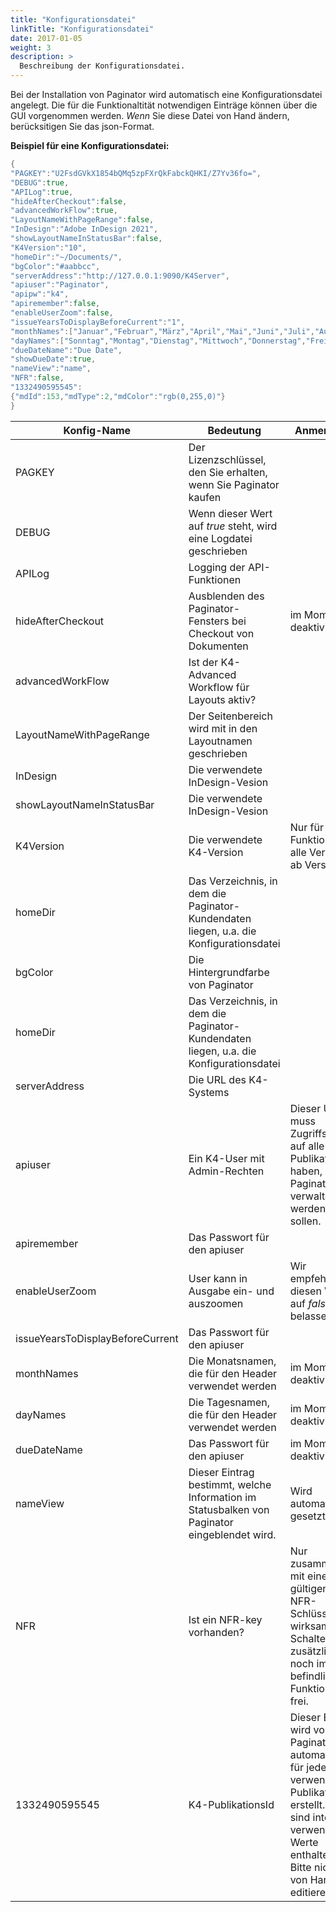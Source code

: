 ```yaml
---
title: "Konfigurationsdatei"
linkTitle: "Konfigurationsdatei"
date: 2017-01-05
weight: 3
description: >
  Beschreibung der Konfigurationsdatei.
---
```


 Bei der Installation von Paginator wird automatisch eine Konfigurationsdatei angelegt. Die für die Funktionaltität notwendigen Einträge können über die GUI vorgenommen werden. *Wenn* Sie diese Datei von Hand ändern, berücksitigen Sie das json-Format.





**Beispiel für eine Konfigurationsdatei:**

```go
{
"PAGKEY":"U2FsdGVkX1854bQMq5zpFXrQkFabckQHKI/Z7Yv36fo=",
"DEBUG":true,
"APILog":true,
"hideAfterCheckout":false,
"advancedWorkFlow":true,
"LayoutNameWithPageRange":false,
"InDesign":"Adobe InDesign 2021",
"showLayoutNameInStatusBar":false,
"K4Version":"10",
"homeDir":"~/Documents/",
"bgColor":"#aabbcc",
"serverAddress":"http://127.0.0.1:9090/K4Server",
"apiuser":"Paginator",
"apipw":"k4",
"apiremember":false,
"enableUserZoom":false,
"issueYearsToDisplayBeforeCurrent":"1",
"monthNames":["Januar","Februar","März","April","Mai","Juni","Juli","August","September","Oktober","November","Dezember"],
"dayNames":["Sonntag","Montag","Dienstag","Mittwoch","Donnerstag","Freitag","Sonnabend"],
"dueDateName":"Due Date",
"showDueDate":true,
"nameView":"name",
"NFR":false,
"1332490595545":
{"mdId":153,"mdType":2,"mdColor":"rgb(0,255,0)"}
}
```

| Konfig-Name            | Bedeutung           | Anmerkung
|-------------------|-----------------|------|
| PAGKEY   | Der Lizenzschlüssel, den Sie erhalten, wenn Sie Paginator kaufen       |  |
| DEBUG            | Wenn dieser Wert auf *true* steht, wird eine Logdatei geschrieben    |
| APILog     | Logging der API-Funktionen  | 
| hideAfterCheckout     | Ausblenden des Paginator-Fensters bei Checkout von Dokumenten  | im Moment deaktiviert
| advancedWorkFlow     | Ist der K4-Advanced Workflow für Layouts aktiv?  | 
| LayoutNameWithPageRange     | Der Seitenbereich wird mit in den Layoutnamen geschrieben | 
| InDesign     | Die verwendete InDesign-Vesion | 
| showLayoutNameInStatusBar     | Die verwendete InDesign-Vesion | 
| K4Version     | Die verwendete K4-Version | Nur für API-Funktionalität, alle Versionen ab Version 10
| homeDir     | Das Verzeichnis, in dem die Paginator-Kundendaten liegen, u.a. die Konfigurationsdatei | 
| bgColor     | Die Hintergrundfarbe von Paginator | 
| homeDir     | Das Verzeichnis, in dem die Paginator-Kundendaten liegen, u.a. die Konfigurationsdatei | 
| serverAddress     | Die URL des K4-Systems| 
| apiuser     | Ein K4-User mit Admin-Rechten | Dieser User muss Zugriffsrechte auf alle Publikationen haben, die mit Paginator verwaltet werden sollen. | 
| apiremember     | Das Passwort für den apiuser |  |
| enableUserZoom     | User kann in Ausgabe ein- und auszoomen |  Wir empfehlen, diesen Wert auf *false* zu belassen |
| issueYearsToDisplayBeforeCurrent     | Das Passwort für den apiuser |  |
| monthNames     | Die Monatsnamen, die für den Header verwendet werden | im Moment deaktiviert | 
| dayNames     | Die Tagesnamen, die für den Header verwendet werden | im Moment deaktiviert | 
| dueDateName     | Das Passwort für den apiuser |  im Moment deaktiviert|
| nameView     | Dieser Eintrag bestimmt, welche Information im Statusbalken von Paginator eingeblendet wird.| Wird automatisch gesetzt. |
| NFR     | Ist ein NFR-key vorhanden? | Nur zusammen mit einem gültigen NFR-Schlüssel wirksam. Schaltet zusätzliche noch im Test befindliche Funktionen frei.|
| 1332490595545     | K4-PublikationsId | Dieser Eintrag wird von Paginator automatisch für jede verwendete Publikation erstellt. Darin sind intern verwendete Werte enthalten. Bitte nicht von Hand editieren. |


